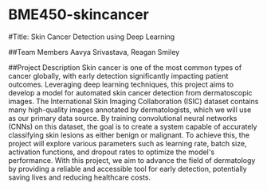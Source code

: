 # BME450-skincancer

#Title:
Skin Cancer Detection using Deep Learning

##Team Members
Aavya Srivastava, Reagan Smiley

##Project Description
Skin cancer is one of the most common types of cancer globally, with early detection significantly impacting patient outcomes. Leveraging deep learning techniques, this project aims to develop a model for automated skin cancer detection from dermatoscopic images. The International Skin Imaging Collaboration (ISIC) dataset contains many high-quality images annotated by dermatologists, which we will use as our primary data source. By training convolutional neural networks (CNNs) on this dataset, the goal is to create a system capable of accurately classifying skin lesions as either benign or malignant. To achieve this, the project will explore various parameters such as learning rate, batch size, activation functions, and dropout rates to optimize the model's performance. With this project, we aim to advance the field of dermatology by providing a reliable and accessible tool for early detection, potentially saving lives and reducing healthcare costs.
